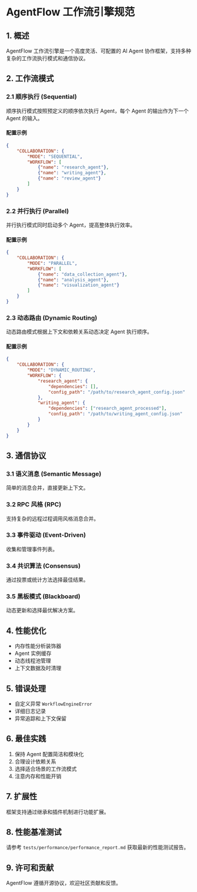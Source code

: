 # AgentFlow 工作流引擎规范

## 1. 概述

AgentFlow 工作流引擎是一个高度灵活、可配置的 AI Agent 协作框架，支持多种复杂的工作流执行模式和通信协议。

## 2. 工作流模式

### 2.1 顺序执行 (Sequential)

顺序执行模式按照预定义的顺序依次执行 Agent，每个 Agent 的输出作为下一个 Agent 的输入。

#### 配置示例

```json
{
    "COLLABORATION": {
        "MODE": "SEQUENTIAL",
        "WORKFLOW": [
            {"name": "research_agent"},
            {"name": "writing_agent"},
            {"name": "review_agent"}
        ]
    }
}
```

### 2.2 并行执行 (Parallel)

并行执行模式同时启动多个 Agent，提高整体执行效率。

#### 配置示例

```json
{
    "COLLABORATION": {
        "MODE": "PARALLEL",
        "WORKFLOW": [
            {"name": "data_collection_agent"},
            {"name": "analysis_agent"},
            {"name": "visualization_agent"}
        ]
    }
}
```

### 2.3 动态路由 (Dynamic Routing)

动态路由模式根据上下文和依赖关系动态决定 Agent 执行顺序。

#### 配置示例

```json
{
    "COLLABORATION": {
        "MODE": "DYNAMIC_ROUTING",
        "WORKFLOW": {
            "research_agent": {
                "dependencies": [],
                "config_path": "/path/to/research_agent_config.json"
            },
            "writing_agent": {
                "dependencies": ["research_agent_processed"],
                "config_path": "/path/to/writing_agent_config.json"
            }
        }
    }
}
```

## 3. 通信协议

### 3.1 语义消息 (Semantic Message)

简单的消息合并，直接更新上下文。

### 3.2 RPC 风格 (RPC)

支持复杂的远程过程调用风格消息合并。

### 3.3 事件驱动 (Event-Driven)

收集和管理事件列表。

### 3.4 共识算法 (Consensus)

通过投票或统计方法选择最佳结果。

### 3.5 黑板模式 (Blackboard)

动态更新和选择最优解决方案。

## 4. 性能优化

- 内存性能分析装饰器
- Agent 实例缓存
- 动态线程池管理
- 上下文数据及时清理

## 5. 错误处理

- 自定义异常 `WorkflowEngineError`
- 详细日志记录
- 异常追踪和上下文保留

## 6. 最佳实践

1. 保持 Agent 配置简洁和模块化
2. 合理设计依赖关系
3. 选择适合场景的工作流模式
4. 注意内存和性能开销

## 7. 扩展性

框架支持通过继承和插件机制进行功能扩展。

## 8. 性能基准测试

请参考 `tests/performance/performance_report.md` 获取最新的性能测试报告。

## 9. 许可和贡献

AgentFlow 遵循开源协议，欢迎社区贡献和反馈。
